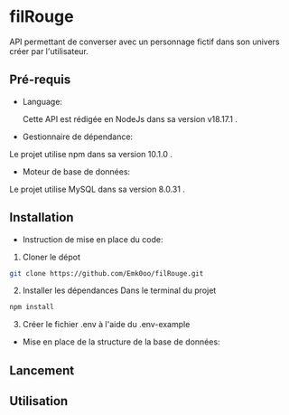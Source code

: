# filRouge

API permettant de converser avec un personnage fictif dans son univers créer par l'utilisateur. 

## Pré-requis
 - Language:
  
   Cette API est rédigée en NodeJs dans sa version v18.17.1 . 
  
 - Gestionnaire de dépendance:
  
  Le projet utilise npm dans sa version 10.1.0 . 

 - Moteur de base de données:
  
  Le projet utilise MySQL dans sa version 8.0.31 . 


## Installation
 - Instruction de mise en place du code:

  1. Cloner le dépot
  ```bash
  git clone https://github.com/Emk0oo/filRouge.git
  ```

  2. Installer les dépendances
  Dans le terminal du projet 

  ```bash
  npm install
  ```

  3. Créer le fichier .env à l'aide du .env-example

 - Mise en place de la structure de la base de données:

   
  


## Lancement



## Utilisation
